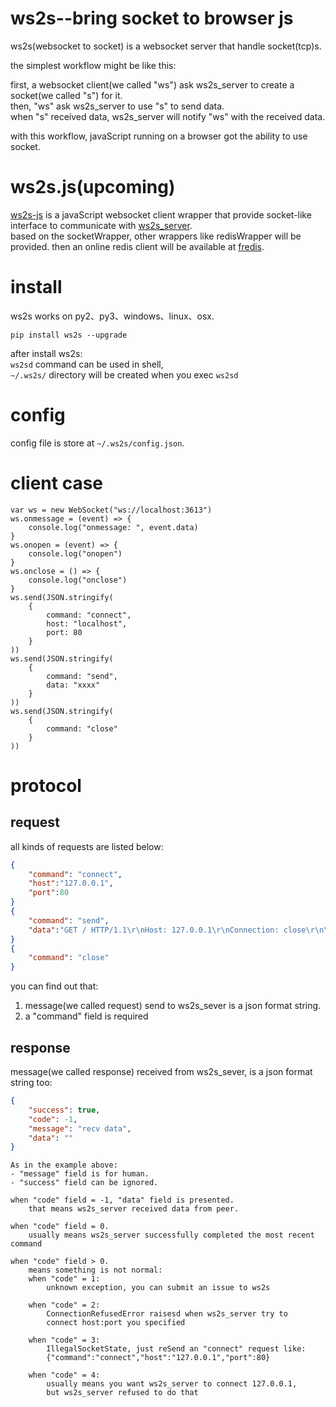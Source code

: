 
ws2s--bring socket to browser js
================================
ws2s(websocket to socket) is a websocket server that handle socket(tcp)s.   

the simplest workflow might be like this:    

first, a websocket client(we called "ws") ask ws2s_server to create a socket(we called "s") for it.    
then, "ws" ask ws2s_server to use "s" to send data.    
when "s" received data, ws2s_server will notify "ws" with the received data.    

with this workflow, javaScript running on a browser got the ability to use socket.    


ws2s.js(upcoming)
=================
[ws2s-js](https://github.com/playlay/ws2s-js) is a javaScript websocket client wrapper that provide socket-like interface to communicate with [ws2s_server](https://github.com/playlay/ws2s).    
based on the socketWrapper, other wrappers like redisWrapper will be provided. then an online redis client will be available at [fredis](https://feling.io/redis/).    


install
=======
ws2s works on py2、py3、windows、linux、osx.    

```shell
pip install ws2s --upgrade
```

after install ws2s:     
`ws2sd` command can be used in shell,     
`~/.ws2s/` directory will be created when you exec `ws2sd`      


config
======
config file is store at `~/.ws2s/config.json`. 


client case
============
```
var ws = new WebSocket("ws://localhost:3613")
ws.onmessage = (event) => {
    console.log("onmessage: ", event.data)
}
ws.onopen = (event) => {
    console.log("onopen")
}
ws.onclose = () => {
    console.log("onclose")
}
ws.send(JSON.stringify(
    {
        command: "connect",
        host: "localhost",
        port: 80
    }
))
ws.send(JSON.stringify(
    {
        command: "send",
        data: "xxxx"
    }
))
ws.send(JSON.stringify(
    {
        command: "close"
    }
))
```

protocol
========

request
-------

all kinds of requests are listed below:     
```json
{
    "command": "connect",
    "host":"127.0.0.1",
    "port":80
}
{
    "command": "send",
    "data":"GET / HTTP/1.1\r\nHost: 127.0.0.1\r\nConnection: close\r\n\r\n"
}
{
    "command": "close"
}
```
you can find out that:    

1. message(we called request) send to ws2s_sever is a json format string.   
2. a "command" field is required    

response
--------
message(we called response) received from ws2s_sever, is a json format string too:      
```json
{
    "success": true,
    "code": -1,
    "message": "recv data",
    "data": ""
}
```
```
As in the example above:    
- "message" field is for human.   
- "success" field can be ignored.     

when "code" field = -1, "data" field is presented.     
    that means ws2s_server received data from peer.      

when "code" field = 0.      
    usually means ws2s_server successfully completed the most recent command    

when "code" field > 0.      
    means something is not normal:      
    when "code" = 1:    
        unknown exception, you can submit an issue to ws2s    

    when "code" = 2:    
        ConnectionRefusedError raisesd when ws2s_server try to   
        connect host:port you specified    

    when "code" = 3:    
        IllegalSocketState, just reSend an "connect" request like:    
        {"command":"connect","host":"127.0.0.1","port":80}    

    when "code" = 4:    
        usually means you want ws2s_server to connect 127.0.0.1,    
        but ws2s_server refused to do that     
```






